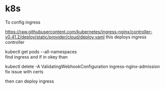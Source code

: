 # k8s

To config ingress

https://raw.githubusercontent.com/kubernetes/ingress-nginx/controller-v0.41.2/deploy/static/provider/cloud/deploy.yaml
this deploys ingress controller

kubectl get pods --all-namespaces  
find ingress and if in okey than

kubectl delete -A ValidatingWebhookConfiguration ingress-nginx-admission
fix issue with certs

then can deploy ingress